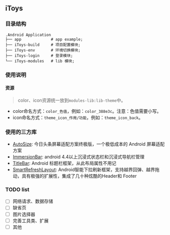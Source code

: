 ## iToys

### 目录结构

``` text
.Android Application
├── app             # app example;
├── iToys-build     # 项目配置模块;
├── iToys-env       # 环境切换模块;
├── iToys-login     # 登录模块;
└── iToys-modules   # lib 模块;
```

### 使用说明

#### 资源

> color、icon资源统一放到`modules-lib:lib-theme`中。

* color命名方式：`color_色值`，例如：`color_388e3c`。注意：色值需要小写。
* icon命名方式：`theme_icon_作用/功能`，例如：`theme_icon_back`。

### 使用的三方库

* [AutoSize](https://github.com/JessYanCoding/AndroidAutoSize): 今日头条屏幕适配方案终极版，一个极低成本的 Android 屏幕适配方案
* [ImmersionBar](https://github.com/gyf-dev/ImmersionBar): android 4.4以上沉浸式状态栏和沉浸式导航栏管理
* [TitleBar](https://github.com/getActivity/TitleBar): Android 标题栏框架，从此布局属性不用记
* [SmartRefreshLayout](https://github.com/scwang90/SmartRefreshLayout): Android智能下拉刷新框架，支持越界回弹、越界拖动，具有极强的扩展性，集成了几十种炫酷的Header和 Footer

### TODO list

 - [ ] 网络请求、数据存储
 - [ ] 缺省页
 - [ ] 图片选择器
 - [ ] 完善工具类、扩展
 - [ ] 其他